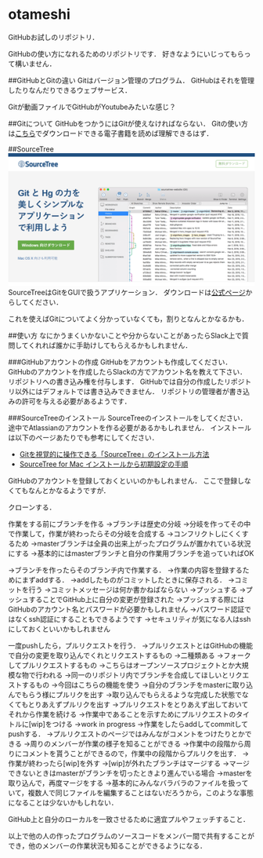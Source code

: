 # otameshi
GitHubお試しのリポジトリ．

GitHubの使い方になれるためのリポジトリです．
好きなようにいじってもらって構いません．

##GitHubとGitの違い
Gitはバージョン管理のプログラム．
GitHubはそれを管理したりなんだりできるウェブサービス．

Gitが動画ファイルでGitHubがYoutubeみたいな感じ？

##Gitについて
GitHubをつかうにはGitが使えなければならない．
Gitの使い方は[こちら](https://git-scm.com/book/ja/v2)でダウンロードできる電子書籍を読めば理解できるはず．

##SourceTree
![SourceTree](images/sourceTree.png)
SourceTreeはGitをGUIで扱うアプリケーション．
ダウンロードは[公式ページ](https://ja.atlassian.com/software/sourcetree)からしてください．

これを使えばGitについてよく分かっていなくても，割りとなんとかなるかも．

##使い方
なにかうまくいかないことや分からないことがあったらSlack上で質問してくれれば誰かに手助けしてもらえるかもしれません．

###GitHubアカウントの作成
GitHubをアカウントも作成してください．
GitHubのアカウントを作成したらSlackの方でアカウント名を教えて下さい．
リポジトリへの書き込み権を付与します．
GitHubでは自分の作成したリポジトリ以外にはデフォルトでは書き込みできません．
リポジトリの管理者が書き込みの許可を与える必要があるようです．

###SourceTreeのインストール
SourceTreeのインストールをしてください．
途中でAtlassianのアカウントを作る必要があるかもしれません．
インストールは以下のページあたりでも参考にしてください．
- [Gitを視覚的に操作できる「SourceTree」のインストール方法 ](http://nelog.jp/sourcetree)
- [SourceTree for Mac インストールから初期設定の手順](http://glatchdesign.com/blog/web/tools/770)

GitHubのアカウントを登録しておくといいのかもしれません．
ここで登録しなくてもなんとかなるようですが．


クローンする．

作業をする前にブランチを作る
->ブランチは歴史の分岐
->分岐を作ってその中で作業して，作業が終わったらその分岐を合成する
->コンフリクトしにくくするため
->masterブランチは全員の出来上がったプログラムが置かれている状況にする
  ->基本的にはmasterブランチと自分の作業用ブランチを追っていればOK

->ブランチを作ったらそのブランチ内で作業する．
  ->作業の内容を登録するためにまずaddする．
    ->addしたものがコミットしたときに保存される．
  ->コミットを行う
    ->コミットメッセージは何か書かねばならない
  ->プッシュする
    ->プッシュすることでGitHub上に自分の変更が登録された
    ->プッシュする際にはGitHubのアカウント名とパスワードが必要かもしれません
    ->パスワード認証ではなくssh認証にすることもできるようです
      ->セキュリティが気になる人はsshにしておくといいかもしれません


一度pushしたら，プルリクエストを行う．
->プルリクエストとはGitHubの機能で自分の変更を取り込んでくれとリクエストするもの
->二種類ある
  ->フォークしてプルリクエストするもの
    ->こちらはオープンソースプロジェクトとか大規模な物で行われる
  ->同一のリポジトリ内でブランチを合成してほしいとリクエストするもの
    ->今回はこちらの機能を使う
->自分のブランチをmasterに取り込んでもらう様にプルリクを出す
->取り込んでもらえるような完成した状態でなくてもとりあえずプルリクを出す
->プルリクエストをとりあえず出しておいてそれから作業を続ける
  ->作業中であることを示すためにプルリクエストのタイトルに[wip]をつける
    ->work in progress
  ->作業をしたらaddしてcommitしてpushする．
  ->プルリクエストのページではみんながコメントをつけたりとかできる
    ->周りのメンバーが作業の様子を知ることができる
    ->作業中の段階から周りにコメントを貰うことができるので，作業中の段階からプルリクを出す．
  ->作業が終わったら[wip]を外す
->[wip]が外れたブランチはマージする
  ->マージできないときはmasterがブランチを切ったときより進んでいる場合
    ->masterを取り込んで，再度マージをする
    ->基本的にみんなバラバラのファイルを扱っていて，複数人で同じファイルを編集することはないだろうから，このような事態になることは少ないかもしれない．

GitHub上と自分のローカルを一致させるために適宜プルやフェッチすること．


以上で他の人の作ったプログラムのソースコードをメンバー間で共有することができ，他のメンバーの作業状況も知ることができるようになる．
